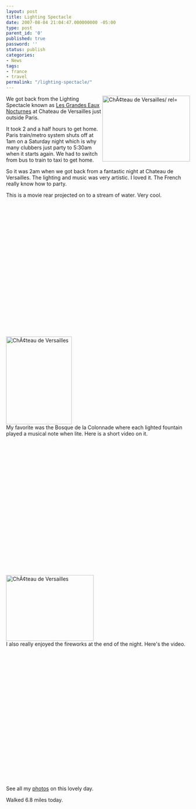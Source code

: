 ```yaml
---
layout: post
title: Lighting Spectacle
date: 2007-08-04 21:04:47.000000000 -05:00
type: post
parent_id: '0'
published: true
password: ''
status: publish
categories:
- News
tags:
- france
- travel
permalink: "/lighting-spectacle/"
---
```

<p><a title="ChÃ¢teau de Versailles" href="http://www.flickr.com/photos/eaglechris/1014903251/" rel="nofollow"><img src="{{ site.baseurl }}/posts/2007/08/1014903251_e0a4ccdd1b_m.jpg" alt="ChÃ¢teau de Versailles/ rel=" width="240" height="180" align="right" /></a>We got back from the Lighting Spectacle known as <a href="http://www.chateauversaillesspectacles.fr/gb/gen.htm" rel="nofollow">Les Grandes Eaux Nocturnes</a> at Chateau de Versailles just outside Paris.</p>
<p>It took 2 and a half hours to get home. Paris train/metro system shuts off at 1am on a Saturday night which is why many clubbers just party to 5:30am when it starts again. We had to switch from bus to train to taxi to get home.</p>
<p>So it was 2am when we got back from a fantastic night at Chateau de Versailles. The lighting and music was very artistic. I loved it. The French really know how to party.</p>
<p>This is a movie rear projected on to a stream of water. Very cool.</p>
<p><object width="425" height="350"><param name="movie" value="http://www.youtube.com/v/ijwv7LC9e3U" /><embed src="http://www.youtube.com/v/ijwv7LC9e3U" type="application/x-shockwave-flash" width="425" height="350" />  </object></p>
<p><a title="ChÃ¢teau de Versailles" href="http://www.flickr.com/photos/eaglechris/1015813356/" rel="nofollow"><img src="{{ site.baseurl }}/posts/2007/08/1015813356_c637266d47_m.jpg" alt="ChÃ¢teau de Versailles" width="180" height="240" align="middle" /></a><br />
My favorite was the Bosque de la Colonnade where each lighted fountain played a musical note when lite. Here is a short video on it.</p>
<p><object width="425" height="350"><param name="movie" value="http://www.youtube.com/v/ZWL4TJUrkuU" /><embed src="http://www.youtube.com/v/ZWL4TJUrkuU" type="application/x-shockwave-flash" width="425" height="350" />  </object></p>
<p><a title="ChÃ¢teau de Versailles" href="http://www.flickr.com/photos/eaglechris/1014953517/" rel="nofollow"><img src="{{ site.baseurl }}/posts/2007/08/1014953517_93a7748643_m.jpg" alt="ChÃ¢teau de Versailles" width="240" height="180" align="center" /></a><br />
I also really enjoyed the fireworks at the end of the night. Here's the video.</p>
<p><object width="425" height="350"><param name="movie" value="http://www.youtube.com/v/2dajRplnYzM" /><embed src="http://www.youtube.com/v/2dajRplnYzM" type="application/x-shockwave-flash" width="425" height="350" />  </object></p>
<p>See all my <a href="http://www.flickr.com/photos/eaglechris/sets/72157601231955875/" rel="nofollow">photos</a> on this lovely day.</p>
<p>Walked 6.8 miles today.</p>
